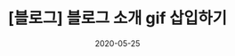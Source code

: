 ---
title:  "[블로그] 블로그 소개 gif 삽입하기"
# excerpt: 

categories:
  - 
tags:
  - [Blog, jekyll, Github, Git]

toc: true
toc_sticky: true
 
date: 2020-05-25
last_modified_at: 2020-05-25
---